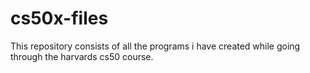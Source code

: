 # cs50x-files

This repository consists of all the programs i have created while going through the harvards cs50 course.
